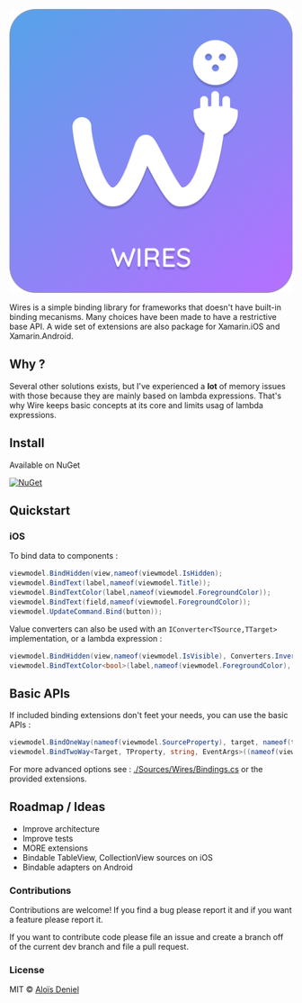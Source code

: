 ![Logo](./Documentation/Logo.png)

Wires is a simple binding library for frameworks that doesn't have built-in binding mecanisms. Many choices have been made to have a restrictive base API. A wide set of extensions are also package for Xamarin.iOS and Xamarin.Android.

## Why ?

Several other solutions exists, but I've experienced a **lot** of memory issues with those because they are mainly based on lambda expressions. That's why Wire keeps basic concepts at its core and limits usag of lambda expressions.

## Install

Available on NuGet

[![NuGet](https://img.shields.io/nuget/v/Wires.svg?label=NuGet)](https://www.nuget.org/packages/Wires/)

## Quickstart

### iOS

To bind data to components :

```csharp
viewmodel.BindHidden(view,nameof(viewmodel.IsHidden);
viewmodel.BindText(label,nameof(viewmodel.Title));
viewmodel.BindTextColor(label,nameof(viewmodel.ForegroundColor));
viewmodel.BindText(field,nameof(viewmodel.ForegroundColor));
viewmodel.UpdateCommand.Bind(button));
```

Value converters can also be used with an `IConverter<TSource,TTarget>` implementation, or a lambda expression :

```csharp
viewmodel.BindHidden(view,nameof(viewmodel.IsVisible), Converters.Invert);
viewmodel.BindTextColor<bool>(label,nameof(viewmodel.ForegroundColor), x => x ? UIColor.Green : UIColor.Red);
```

## Basic APIs

If included binding extensions don't feet your needs, you can use the basic APIs :

```csharp
viewmodel.BindOneWay(nameof(viewmodel.SourceProperty), target, nameof(target.TargetProperty), converter);
viewmodel.BindTwoWay<Target, TProperty, string, EventArgs>((nameof(viewmodel.SourceProperty), target, nameof(target.TargetProperty), converter);
```

For more advanced options see : [./Sources/Wires/Bindings.cs](./Sources/Wires/Bindings.cs) or the provided extensions.

## Roadmap / Ideas

* Improve architecture
* Improve tests
* MORE extensions
* Bindable TableView, CollectionView sources on iOS
* Bindable adapters on Android

### Contributions

Contributions are welcome! If you find a bug please report it and if you want a feature please report it.

If you want to contribute code please file an issue and create a branch off of the current dev branch and file a pull request.

### License

MIT © [Aloïs Deniel](http://aloisdeniel.github.io)